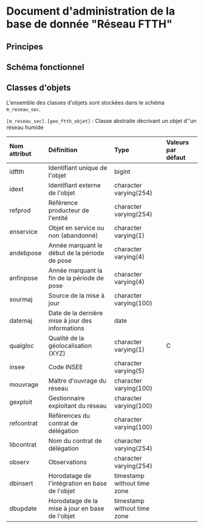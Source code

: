 # Document d'administration de la base de donnée "Réseau FTTH"  

## Principes  

## Schéma fonctionnel 

## Classes d'objets  
L'ensemble des classes d'objets sont stockées dans le schéma `m_reseau_sec`.  

`[m_reseau_sec].[geo_ftth_objet]` : Classe abstraite décrivant un objet d''un réseau humide  

| Nom attribut | Définition | Type | Valeurs par défaut |
|:---|:---|:---|:---|
|idftth|Identifiant unique de l'objet|bigint||
|idext|Identifiant externe de l'objet|character varying(254)||
|refprod|Référence producteur de l'entité|character varying(254)||
|enservice|Objet en service ou non (abandonné)|character varying(1)||
|andebpose|Année marquant le début de la période de pose|character varying(4)||
|anfinpose|Année marquant la fin de la période de pose|character varying(4)||
|sourmaj|Source de la mise à jour|character varying(100)||
|datemaj|Date de la dernière mise à jour des informations|date||
|qualgloc|Qualité de la géolocalisation (XYZ)|character varying(1)|C|
|insee|Code INSEE|character varying(5)||
|mouvrage|Maître d'ouvrage du réseau|character varying(100)||
|gexploit|Gestionnaire exploitant du réseau|character varying(100)||
|refcontrat|Références du contrat de délégation|character varying(100)||
|libcontrat|Nom du contrat de délégation|character varying(254)||
|observ|Observations|character varying(254)||
|dbinsert|Horodatage de l'intégration en base de l'objet|timestamp without time zone||
|dbupdate|Horodatage de la mise à jour en base de l'objet|timestamp without time zone||

